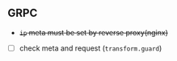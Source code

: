 ## GRPC

- ~~`ip` meta must be set by reverse proxy(nginx)~~
- [ ] check meta and request (`transform.guard`)